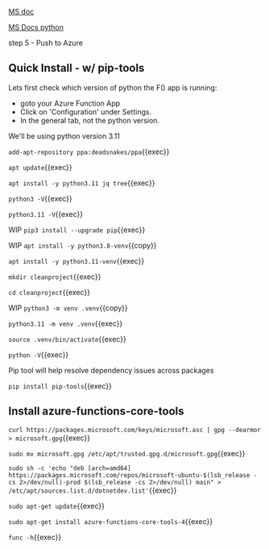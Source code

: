 


[MS doc](https://learn.microsoft.com/en-us/azure/azure-functions/functions-run-local?tabs=linux%2Cisolated-process%2Cnode-v4%2Cpython-v2%2Chttp-trigger%2Ccontainer-apps&pivots=programming-language-python)

[MS Docs python](https://learn.microsoft.com/en-us/azure/azure-functions/functions-reference-python?tabs=get-started%2Casgi%2Capplication-level&pivots=python-mode-decorators)


step 5 - Push to Azure


## Quick Install - w/ pip-tools



Lets first check which version of python the F() app is running:
- goto your Azure Function App
- Click on 'Configuration' under Settings.
- In the general tab, not the python version.


We'll be using python version 3.11




`add-apt-repository ppa:deadsnakes/ppa`{{exec}}

`apt update`{{exec}}

`apt install -y python3.11 jq tree`{{exec}}


`python3 -V`{{exec}}

`python3.11 -V`{{exec}}

WIP `pip3 install --upgrade pip`{{exec}}

WIP `apt install -y python3.8-venv`{{copy}}

`apt install -y python3.11-venv`{{exec}}

`mkdir cleanproject`{{exec}}

`cd cleanproject`{{exec}}

WIP `python3 -m venv .venv`{{copy}}

`python3.11 -m venv .venv`{{exec}}

`source .venv/bin/activate`{{exec}}

`python -V`{{exec}}

Pip tool will help resolve dependency issues across packages

`pip install pip-tools`{{exec}}

## Install azure-functions-core-tools

`curl https://packages.microsoft.com/keys/microsoft.asc | gpg --dearmor > microsoft.gpg`{{exec}}

`sudo mv microsoft.gpg /etc/apt/trusted.gpg.d/microsoft.gpg`{{exec}}

`sudo sh -c 'echo "deb [arch=amd64] https://packages.microsoft.com/repos/microsoft-ubuntu-$(lsb_release -cs 2>/dev/null)-prod $(lsb_release -cs 2>/dev/null) main" > /etc/apt/sources.list.d/dotnetdev.list'`{{exec}}

`sudo apt-get update`{{exec}}

`sudo apt-get install azure-functions-core-tools-4`{{exec}}

`func -h`{{exec}}
